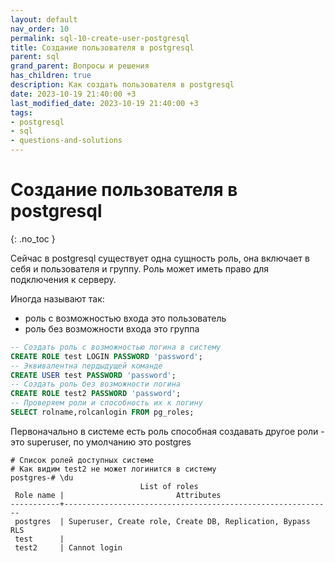 ```yaml
---
layout: default
nav_order: 10
permalink: sql-10-create-user-postgresql
title: Создание пользователя в postgresql
parent: sql
grand_parent: Вопросы и решения
has_children: true
description: Как создать пользователя в postgresql
date: 2023-10-19 21:40:00 +3
last_modified_date: 2023-10-19 21:40:00 +3
tags:
- postgresql
- sql
- questions-and-solutions
---
```


# Создание пользователя в postgresql
{: .no_toc }

Сейчас в postgresql существует одна сущность роль, она включает в себя и пользователя и группу.
Роль может иметь право для подключения к серверу.

Иногда называют так: 
- роль с возможностью входа это пользователь
- роль без возможности входа это группа

````sql
-- Создать роль с возможностью логина в систему
CREATE ROLE test LOGIN PASSWORD 'password';
-- Эквивалентна пердыдущей команде
CREATE USER test PASSWORD 'password';
-- Создать роль без возможности логина
CREATE ROLE test2 PASSWORD 'password';
-- Проверяем роли и способность их к логину
SELECT rolname,rolcanlogin FROM pg_roles;
````

Первоначально в системе есть роль способная создавать другое роли - это superuser, по умолчанию это postgres

````shell
# Список ролей доступных системе
# Как видим test2 не может логинится в систему
postgres-# \du
                             List of roles
 Role name |                         Attributes                         
-----------+------------------------------------------------------------
 postgres  | Superuser, Create role, Create DB, Replication, Bypass RLS
 test      | 
 test2     | Cannot login

````